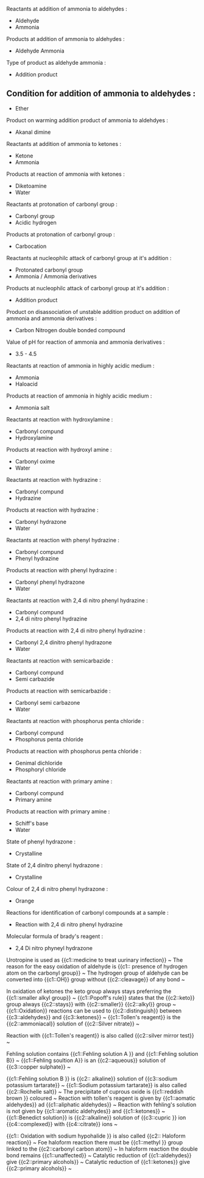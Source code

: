 Reactants at addition of ammonia to aldehydes  :
- Aldehyde
- Ammonia

Products at addition of ammonia to aldehydes :
- Aldehyde Ammonia

Type of product as aldehyde ammonia :
- Addition product

Condition for addition of ammonia to aldehydes :
- 
- Ether

Product on warming addition product of ammonia to aldehdyes :
- Akanal dimine

Reactants at addition of ammonia to ketones :
- Ketone
- Ammonia

Products at reaction of ammonia with ketones :
- Diketoamine
- Water

Reactants at protonation of carbonyl group  :
- Carbonyl group
- Acidic hydrogen 

Products at protonation of carbonyl group :
- Carbocation

Reactants at nucleophilc attack of carbonyl group at it's addition  :
- Protonated carbonyl group
- Ammonia / Ammonia derivatives

Products at nucleophilc attack of carbonyl group at it's addition  :
- Addition product

Product on disassociation of unstable  addition product on addition of ammonia and ammonia derivatives  :
- Carbon Nitrogen double bonded compound 

Value of pH for reaction of ammonia and ammonia derivatives :
- 3.5 - 4.5

Reactants at reaction of ammonia in highly acidic medium :
- Ammonia
- Haloacid

Products at reaction of ammonia in highly acidic medium :
- Ammonia salt

Reactants at reaction with hydroxylamine :
- Carbonyl compund
- Hydroxylamine

Products at reaction with hydroxyl amine :
- Carbonyl oxime
- Water

Reactants at reaction with hydrazine :
- Carbonyl compund
- Hydrazine

Products at reaction with hydrazine :
- Carbonyl hydrazone
- Water

Reactants at reaction with phenyl hydrazine :
- Carbonyl compund
- Phenyl hydrazine

Products at reaction with phenyl hydrazine :
- Carbonyl phenyl hydrazone
- Water

Reactants at reaction with 2,4 di nitro phenyl hydrazine :
- Carbonyl compund
- 2,4 di nitro phenyl hydrazine

Products at reaction with 2,4 di nitro phenyl hydrazine :
- Carbonyl 2,4 dinitro phenyl hydrazone
- Water

Reactants at reaction with semicarbazide :
- Carbonyl compund
- Semi carbazide

Products at reaction with semicarbazide :
- Carbonyl semi carbazone
- Water

Reactants at reaction with phosphorus penta chloride :
- Carbonyl compund
- Phosphorus penta chloride

Products at reaction with phosphorus penta chloride :
- Genimal dichloride
- Phosphoryl chloride

Reactants at reaction with primary amine :
- Carbonyl compund
- Primary amine

Products at reaction with primary amine :
- Schiff's base
- Water


State of phenyl hydrazone :
- Crystalline

State of 2,4 dinitro phenyl hydrazone :
- Crystalline


Colour of 2,4 di nitro phenyl hydrazone :
- Orange

Reactions for identification of carbonyl compounds at a sample :
- Reaction with 2,4 di nitro phenyl hydrazine

Molecular formula of brady's reagent :
- 2,4 Di nitro phyneyl hydrazone

Urotropine is used as {{c1::medicine to treat uurinary infection}}  ~
The reason for the easy oxidation of aldehyde is {{c1:: presence of hydrogen atom on the carbonyl group}}  ~
The hydrogen group of aldehyde can be converted into {{c1::OH}} group without {{c2::cleavage}} of any bond ~

In oxidation of ketones the keto group always stays preferring the {{c1::smaller alkyl group}}  ~
{{c1::Popoff's rule}} states that the {{c2::keto}} group always {{c2::stays}} with {{c2::smaller}} {{c2::alkyl}} group ~
{{c1::Oxidation}} reactions can be used to {{c2::distinguish}}  between {{c3::aldehydes}} and {{c3::ketones}}  ~
{{c1::Tollen's reagent}} is the {{c2::ammoniacal}} solution of {{c2::Silver nitrate}}  ~


Reaction with {{c1::Tollen's reagent}} is also called {{c2::silver mirror test}} ~

Fehling solution contains {{c1::Fehling solution A }} and {{c1::Fehling solution B}}  ~
{{c1::Fehling soultion A}} is an {{c2::aqueous}} solution of {{c3::copper sulphate}}  ~

{{c1::Fehling solution B }} is {{c2:: alkaline}} solution of {{c3::sodium potassium tartarate}}  ~
{{c1::Sodium potassium tartarate}} is also called {{c2::Rochelle salt}}  ~
The precipitate of cuprous oxide is {{c1::reddish brown }} coloured ~
Reaction with tollen's reagent is given by {{c1::aomatic aldehydes}} ad {{c1::aliphatic aldehydes}}  ~
Reaction with fehling's solution is not given by {{c1::aromatic aldehydes}} and {{c1::ketones}}  ~
{{c1::Benedict solution}} is {{c2::alkaline}} solution of {{c3::cupric }} ion {{c4::complexed}} with {{c4::citrate}} ions ~

{{c1:: Oxidation with sodium hypohalide  }} is also called {{c2:: Haloform reaction}}  ~
Foe haloform reaction there must be {{c1::methyl }} group linked to the {{c2::carbonyl carbon atom}}  ~
In haloform reaction the double bond remains {{c1::unaffected}}  ~
Catalytic reduction of {{c1::aldehydes}} give {{c2::primary alcohols}}  ~
Catalytic reduction of {{c1::ketones}} give {{c2::primary alcohols}}  ~

